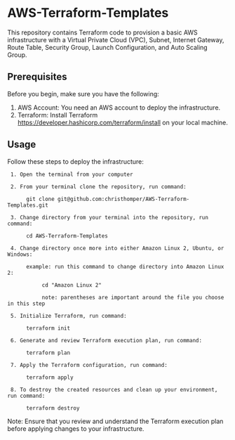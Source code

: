 # AWS-Terraform-Templates

This repository contains Terraform code to provision a basic AWS infrastructure with a Virtual Private Cloud (VPC), Subnet, Internet Gateway, Route Table, Security Group, Launch Configuration, and Auto Scaling Group.

## Prerequisites
Before you begin, make sure you have the following:

1. AWS Account: You need an AWS account to deploy the infrastructure.
2. Terraform: Install Terraform https://developer.hashicorp.com/terraform/install on your local machine.

## Usage
Follow these steps to deploy the infrastructure:

     1. Open the terminal from your computer

     2. From your terminal clone the repository, run command:
     
          git clone git@github.com:christhomper/AWS-Terraform-Templates.git
   
     3. Change directory from your terminal into the repository, run command:
     
          cd AWS-Terraform-Templates

     4. Change directory once more into either Amazon Linux 2, Ubuntu, or Windows:
     
          example: run this command to change directory into Amazon Linux 2: 
          
               cd "Amazon Linux 2"
               
               note: parentheses are important around the file you choose in this step
   
     5. Initialize Terraform, run command:
     
          terraform init
   
     6. Generate and review Terraform execution plan, run command:
     
          terraform plan
   
     7. Apply the Terraform configuration, run command:
     
          terraform apply
    
     8. To destroy the created resources and clean up your environment, run command:
     
          terraform destroy
   
Note: Ensure that you review and understand the Terraform execution plan before applying changes to your infrastructure.





   
